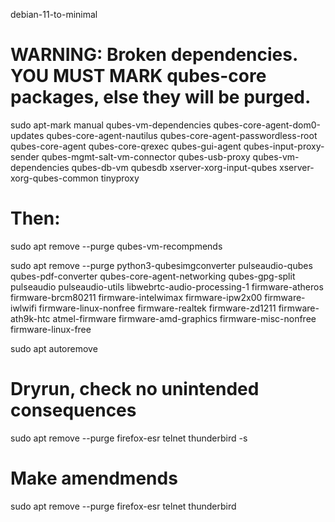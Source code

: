 debian-11-to-minimal  

# WARNING: Broken dependencies. YOU MUST MARK qubes-core packages, else they will be purged.
sudo apt-mark manual qubes-vm-dependencies qubes-core-agent-dom0-updates qubes-core-agent-nautilus qubes-core-agent-passwordless-root qubes-core-agent qubes-core-qrexec qubes-gui-agent qubes-input-proxy-sender qubes-mgmt-salt-vm-connector qubes-usb-proxy qubes-vm-dependencies qubes-db-vm qubesdb xserver-xorg-input-qubes xserver-xorg-qubes-common tinyproxy

# Then:  
sudo apt remove --purge qubes-vm-recompmends  

sudo apt remove --purge python3-qubesimgconverter pulseaudio-qubes qubes-pdf-converter qubes-core-agent-networking qubes-gpg-split pulseaudio pulseaudio-utils libwebrtc-audio-processing-1 firmware-atheros firmware-brcm80211 firmware-intelwimax firmware-ipw2x00 firmware-iwlwifi firmware-linux-nonfree firmware-realtek firmware-zd1211 firmware-ath9k-htc atmel-firmware firmware-amd-graphics firmware-misc-nonfree firmware-linux-free 

sudo apt autoremove  

# Dryrun, check no unintended consequences  
sudo apt remove --purge firefox-esr telnet thunderbird -s  

# Make amendmends  
sudo apt remove --purge firefox-esr telnet thunderbird 



